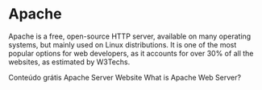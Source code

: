 # Apache

Apache is a free, open-source HTTP server, available on many operating systems, but mainly used on Linux distributions. It is one of the most popular options for web developers, as it accounts for over 30% of all the websites, as estimated by W3Techs.

<ResourceGroupTitle>Conteúdo grátis</ResourceGroupTitle>
<BadgeLink colorScheme='blue' badgeText='Site oficial' href='https://httpd.apache.org/'>Apache Server Website</BadgeLink>
<BadgeLink badgeText='Watch' href='https://www.youtube.com/watch?v=kaaenHXO4t4'>What is Apache Web Server?</BadgeLink>
